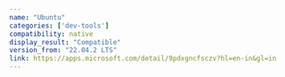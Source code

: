 ```yaml
---
name: "Ubuntu"
categories: ['dev-tools']
compatibility: native
display_result: "Compatible"
version_from: "22.04.2 LTS"
link: https://apps.microsoft.com/detail/9pdxgncfsczv?hl=en-in&gl=in
---
```



